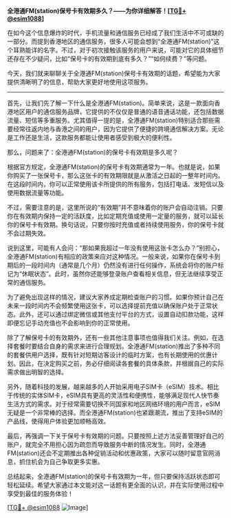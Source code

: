 **全港通FM(station)保号卡有效期多久？——为你详细解答！[[TG💪+ @esim1088](https://t.me/s/esim1088)]**

在如今这个信息爆炸的时代，手机流量和通信服务已经成了我们生活中不可或缺的一部分。而提到香港地区的通信服务，很多人可能会想到“全港通FM(station)”这个耳熟能详的名字。不过，对于初次接触该服务的用户来说，可能对它的具体细节还存在不少疑问，比如“保号卡的有效期到底有多久？”“如何续费？”等问题。

今天，我们就来聊聊关于全港通FM(station)保号卡有效期的话题，希望能为大家提供清晰明了的信息，帮助大家更好地使用这项服务。

---

首先，让我们先了解一下什么是全港通FM(station)。简单来说，这是一款面向香港地区用户的通信服务品牌，它提供的不仅仅是普通的语音通话功能，还包括数据流量、短信等多重服务。尤其值得一提的是，全港通FM(station)特别适合那些需要经常往返内地与香港之间的用户，因为它提供了便捷的跨境通信解决方案。无论是工作还是生活，这款服务都能让使用者感受到极大的便利性。

那么，问题来了：全港通FM(station)的保号卡有效期是多久呢？

根据官方规定，全港通FM(station)的保号卡有效期通常为一年。也就是说，如果你购买了一张保号卡，那么这张卡的有效期限就是从激活之日起的一整年时间内。在这段时间内，你可以正常使用该卡所提供的所有服务，包括打电话、发短信以及使用数据流量等功能。

不过，需要注意的是，这里所说的“有效期”并不意味着你的账户会自动注销。只要你在有效期内保持一定的活跃度，比如定期充值或使用一定量的服务，就可以延长你的保号卡有效期。换句话说，只要你按时充值或者持续使用服务，你的保号卡就不会过期失效。

说到这里，可能有人会问：“那如果我超过一年没有使用这张卡怎么办？”别担心，全港通FM(station)有相应的政策来应对这种情况。一般来说，如果你在保号卡到期后的一段时间内（通常是几个月）仍然没有进行任何操作，系统会将你的账户标记为“休眠状态”。此时，虽然你还能够登录账户查看相关信息，但无法继续享受正常的通信服务。

为了避免出现这样的情况，建议大家养成定期检查账户的习惯。如果你预计自己在未来一段时间内不会频繁使用这张卡，可以选择提前充值以确保账户处于正常状态。此外，还可以通过绑定微信或其他支付平台的方式，设置自动扣款功能，这样即便忘记手动充值也不会影响到你的正常使用。

除了了解保号卡的有效期外，还有一些其他注意事项也值得我们关注。例如，在选择套餐时要结合自身的需求来进行合理规划。全港通FM(station)推出了多种不同的套餐供用户选择，既有针对短期访客设计的临时方案，也有长期使用的优惠计划。因此，在决定购买之前，务必仔细阅读各套餐的具体条款，并根据自己的实际需求做出明智的选择。

另外，随着科技的发展，越来越多的人开始采用电子SIM卡（eSIM）技术。相比于传统的实体SIM卡，eSIM具有更高的灵活性和便携性，能够满足现代人快节奏生活方式的需求。对于经常需要切换不同国家和地区网络环境的用户而言，eSIM无疑是一个非常棒的选择。而全港通FM(station)也紧跟潮流，推出了支持eSIM的产品线，使得用户体验更加顺畅高效。

最后，再强调一下关于保号卡有效期的问题。只要按照上述方法妥善管理好自己的账户，就完全不用担心因为疏忽而导致服务中断的情况发生。同时，全港通FM(station)还会不定期推出各种促销活动和优惠政策，大家可以随时留意官网消息，抓住机会为自己争取更多实惠。

总结起来，全港通FM(station)的保号卡有效期为一年，但只要保持活跃状态即可轻松延续。希望大家通过本文能对这一话题有更全面的认识，并在实际使用过程中享受到最佳的服务体验！

[[TG💪+ @esim1088](https://t.me/s/esim1088) ![Image](https://i.postimg.cc/4NQfJmqS/Snipaste-2025-05-13-00-14-12.png)]